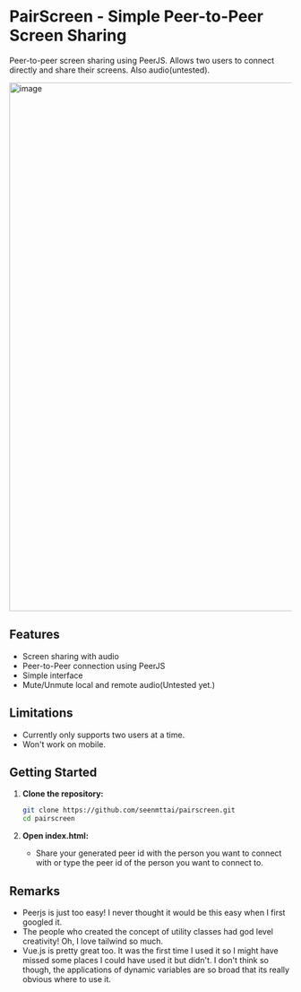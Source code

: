 # PairScreen - Simple Peer-to-Peer Screen Sharing

Peer-to-peer screen sharing using PeerJS. Allows two users to connect directly and share their screens. Also audio(untested).

<img width="943" alt="image" src="https://github.com/user-attachments/assets/d0058650-7c40-4d48-bcf0-8c168e8c0501">


## Features

* Screen sharing with audio
* Peer-to-Peer connection using PeerJS
* Simple interface
* Mute/Unmute local and remote audio(Untested yet.)

## Limitations

* Currently only supports two users at a time.
* Won't work on mobile.

## Getting Started

1. **Clone the repository:**

   ```bash
   git clone https://github.com/seenmttai/pairscreen.git
   cd pairscreen
   ```

2. **Open index.html:**
   
   * Share your generated peer id with the person you want to connect with or type the peer id of the person you want to connect to.


## Remarks

* Peerjs is just too easy! I never thought it would be this easy when I first googled it.
* The people who created the concept of utility classes had god level creativity! Oh, I love tailwind so much.
* Vue.js is pretty great too. It was the first time I used it so I might have missed some places I could have used it but didn't. I don't think so though, the applications of dynamic variables are so broad that its really obvious where to use it.
